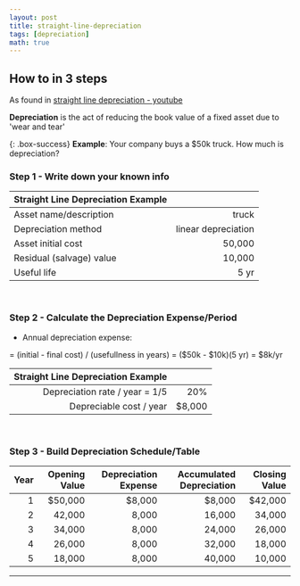 ```yaml
---
layout: post
title: straight-line-depreciation
tags: [depreciation]
math: true
---
```


## How to in 3 steps

As found in [straight line depreciation - youtube](https://www.youtube.com/watch?v=iruD9KTNnNc)

**Depreciation** is the act of reducing the book value of a fixed asset due to 'wear and tear'

{: .box-success}
**Example**: Your company buys a $50k truck. How much is depreciation?

### Step 1 - Write down your known info

| Straight Line Depreciation Example ||
| :--- |-----: |
| Asset name/description | truck |
| Depreciation method | linear depreciation   |
| Asset initial cost | 50,000 |
| Residual (salvage) value | 10,000 |
| Useful life | 5 yr |

<br>

### Step 2 - Calculate the Depreciation Expense/Period

- Annual depreciation expense:

= (initial - final cost) / (usefullness in years) = ($50k - $10k)(5 yr) = $8k/yr

| Straight Line Depreciation Example ||
|---:|-----:|
| Depreciation rate / year = 1/5 | 20% |
| Depreciable cost / year | $8,000 |

<br>

### Step 3 - Build Depreciation Schedule/Table

| Year | Opening Value | Depreciation Expense | Accumulated Depreciation | Closing Value |
|---:|--------:|-------:|-------:|--------:|
| 1  | $50,000 | $8,000 | $8,000 | $42,000 |
| 2  |  42,000 |  8,000 | 16,000 |  34,000 |
| 3  |  34,000 |  8,000 | 24,000 |  26,000 |
| 4  |  26,000 |  8,000 | 32,000 |  18,000 |
| 5  |  18,000 |  8,000 | 40,000 |  10,000 |

  ---